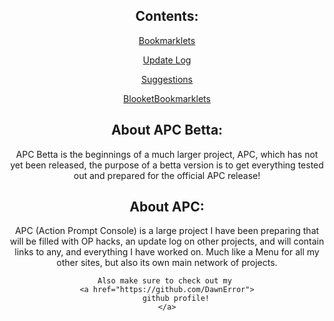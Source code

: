 <center>
<h2>
    Contents:
</h2>
<p>
<a href="https://dawnerror.github.io/APC-Betta-Bookmarklets/">
    Bookmarklets
</a>
    </p>
    <p>
<a href="https://dawnerror.github.io/APC-Betta-Update-Log/">
    Update Log
</a>
    </p>
    <p>
<a href="https://dawnerror.github.io/APC-Betta-Suggestions/">
    Suggestions
</a>
    </p>
    <p>
        <a href="https://dawnerror.github.io/APC-Betta-Blooket-Bookmarklets/">
            BlooketBookmarklets
        </a>
    </p>
<h2>
    About APC Betta:
</h2>
<p>
    APC Betta is the beginnings of a much larger project, APC, which has not yet been released, the purpose of a betta version is to get everything tested out and prepared for the official APC release!
</p>
<h2>
    About APC:
</h2>
<p>
    APC (Action Prompt Console) is a large project I have been preparing that will be filled with OP hacks, an update log on other projects, and will contain links to any, and everything I have worked on. Much like a Menu for all my other sites, but also its own main network of projects.

    Also make sure to check out my 
    <a href="https://github.com/DawnError">
        github profile!
    </a>
</p>
</center>
